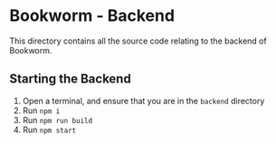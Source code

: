 # Bookworm - Backend

This directory contains all the source code relating to the backend of Bookworm.

## Starting the Backend

1) Open a terminal, and ensure that you are in the `backend` directory
2) Run `npm i`
3) Run `npm run build`
4) Run `npm start`
